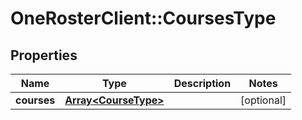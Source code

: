 # OneRosterClient::CoursesType

## Properties
Name | Type | Description | Notes
------------ | ------------- | ------------- | -------------
**courses** | [**Array&lt;CourseType&gt;**](CourseType.md) |  | [optional] 

